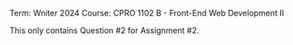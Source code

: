 Term: Wniter 2024
Course: CPRO 1102 B - Front-End Web Development II

This only contains Question #2 for Assignment #2.
